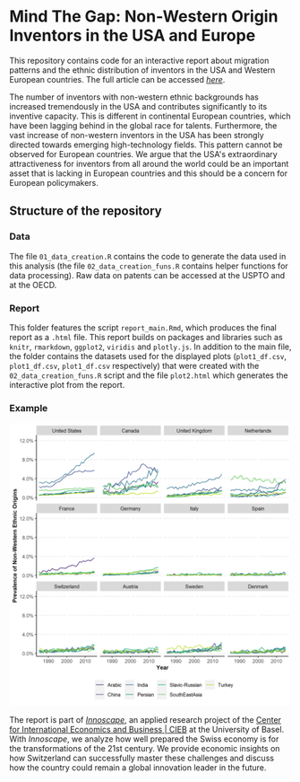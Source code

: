 # Mind The Gap: Non-Western Origin Inventors in the USA and Europe
This repository contains code for an interactive report about migration patterns and the ethnic distribution of inventors in the USA and Western European countries. The full article can be accessed <a href = https://innoscape.ch/en/publications/immigration-of-inventors target = "_blank">*here*</a>.

The number of inventors with non-western ethnic backgrounds has increased tremendously in the USA and contributes significantly to its inventive capacity. This is different in continental European countries, which have been lagging behind in the global race for talents. Furthermore, the vast increase of non-western inventors in the USA has been strongly directed towards emerging high-technology fields. This pattern cannot be observed for European countries. We argue that the USA's extraordinary attractiveness for inventors from all around the world could be an important asset that is lacking in European countries and this should be a concern for European policymakers.

## Structure of the repository

### Data
The file `01_data_creation.R` contains the code to generate the data used in this analysis (the file `02_data_creation_funs.R` contains helper functions for data processing). Raw data on patents can be accessed at the USPTO and at the OECD.

### Report
This folder features the script `report_main.Rmd`, which produces the final report as a `.html` file. This report builds on packages and libraries such as `knitr`, `rmarkdown`, `ggplot2`, `viridis` and `plotly.js`. In addition to the main file, the folder contains the datasets used for the displayed plots (`plot1_df.csv`, `plot1_df.csv`, `plot1_df.csv` respectively) that were created with the `02_data_creation_funs.R` script and the file `plot2.html` which generates the interactive plot from the report.

### Example
![example_plot](https://raw.githubusercontent.com/cieb-unibas/inventor_ethnicity/main/data/example_plot.png)

The report is part of <a href = http://innoscape.ch/ target = "_blank">*Innoscape*</a>, an applied research project of the <a href = https://cieb.unibas.ch target = "_blank">Center for International Economics and Business | CIEB</a> at the University of Basel. With *Innoscape*, we analyze how well prepared the Swiss economy is for the transformations of the 21st century. We provide economic insights on how Switzerland can successfully master these challenges and discuss how the country could remain a global innovation leader in the future.


